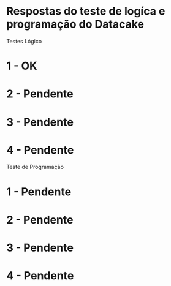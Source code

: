 # Respostas do teste de logíca e programação do Datacake

Testes Lógico
# 1 - OK
# 2 - Pendente
# 3 - Pendente
# 4 - Pendente

Teste de Programação
# 1 - Pendente
# 2 - Pendente
# 3 - Pendente
# 4 - Pendente
